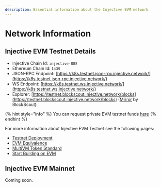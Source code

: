 ```yaml
---
description: Essential information about the Injective EVM network
---
```


# Network Information

## Injective EVM Testnet Details

* Injective Chain Id: `injective-888`
* Ethereum Chain Id: `1439`
* JSON-RPC Endpoint: [https://k8s.testnet.json-rpc.injective.network/](https://k8s.testnet.json-rpc.injective.network/)
* WS Endpoint: [https://k8s.testnet.ws.injective.network/](https://k8s.testnet.ws.injective.network/)
* Explorer: [https://testnet.blockscout.injective.network/blocks](https://testnet.blockscout.injective.network/blocks) ([Mirror](https://testnet-injective.cloud.blockscout.com/blocks) by BlockScout)

{% hint style="info" %}
You can request private EVM testnet funds [here](https://testnet.faucet.injective.network/)
{% endhint %}

For more information about Injective EVM Testnet see the following pages:

* [Testnet Deployment](../testnet-deployment.md)
* [EVM Equivalence](./evm-equivalence.md)
* [MultiVM Token Standard](./multivm-token-standard.md)
* [Start Building on EVM](./README.md)

## Injective EVM Mainnet

Coming soon.

